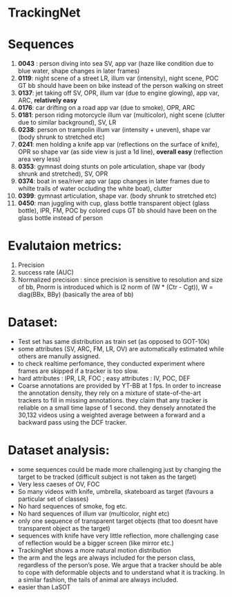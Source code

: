 # TrackingNet

# Sequences

1. **0043** : person diving into sea 
SV, app var (haze like condition due to blue water, shape changes in later frames)
2. **0119**: night scene of a street 
LR, illum var (intensity), night scene, POC 
GT bb should have been on bike instead of the person walking on street
3. **0137**: jet taking off 
SV, OPR, illum var (due to engine glowing), app var, ARC, **relatively easy**
4. **0176**: car drifting on a road 
app var (due to smoke), OPR, ARC
5. **0181**: person riding motorcycle 
illum var (multicolor), night scene (clutter due to similar background), SV, LR
6. **0238**: person on trampolin 
illum var (intensity + uneven), shape var (body shrunk to stretched etc)
7. **0241**: men holding a knife 
app var (reflections on the surface of knife), OPR so shape var (as side view is just a 1d line), **overall easy** (reflection area very less)
8. **0353**: gymnast doing stunts on pole 
articulation, shape var (body shrunk and stretched), SV, OPR
9. **0374**: boat in sea/river 
app var (app changes in later frames due to whilte trails of water occluding the white boat), clutter
10. **0399**: gymnast 
articulation, shape var. (body shrunk to stretched etc)
11. **0450**: man juggling with cup, glass bottle 
transparent object (glass bottle), IPR, FM, POC by colored cups 
GT bb should have been on the glass bottle instead of person

# Evalutaion metrics:

1. Precision
2. success rate (AUC)
3. Normalized precision : since precision is sensitive to resolution and size of bb, Pnorm is introduced which is l2 norm of (W * (Ctr - Cgt)), W = diag(BBx, BBy) (basically the area of bb)

# Dataset:

- Test set has same distribution as train set (as opposed to GOT-10k)
- some attributes (SV, ARC, FM, LR, OV) are automatically estimated while others are manully assigned.
- to check realtime perfomance, they conducted experiment where frames are skipped if a tracker is too slow.
- hard attributes : IPR, LR, FOC ; easy attributes : IV, POC, DEF
- Coarse annotations are provided by YT-BB at 1 fps. In order to increase
the annotation density, they rely on a mixture of state-of-the-art trackers to fill in missing annotations. they claim that any tracker is reliable on a small time lapse of 1 second. they densely annotated the 30,132 videos using a weighted average between a forward and a backward pass using the DCF tracker.

# Dataset analysis:

- some sequences could be made more challenging just by changing the target to be tracked (difficult subject is not taken as the target)
- Very less caeses of OV, FOC
- So many videos with knife, umbrella, skateboard as target (favours a particular set of classes)
- No hard sequences of smoke, fog etc.
- No hard sequences of illum var (multicolor, night etc)
- only one sequence of transparent target objects (that too doesnt have transparent object as the target)
- sequences with knife have very little reflection, more challenging case of reflection would be a bigger screen (like mirror etc.)
- TrackingNet shows a more natural motion distribution
- the arm and the legs are always included for the person class, regardless of the person’s pose. We argue that a tracker should be able to cope with deformable objects and to understand what it is tracking. In a similar fashion, the tails of animal are always included.
- easier than LaSOT
